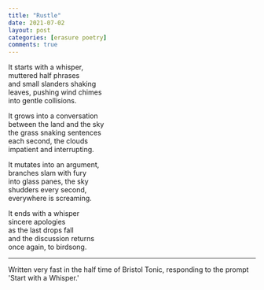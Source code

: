 ```yaml
---
title: "Rustle"
date: 2021-07-02
layout: post
categories: [erasure poetry]
comments: true
---
```


It starts with a whisper,  
muttered half phrases  
and small slanders shaking  
leaves, pushing wind chimes  
into gentle collisions.  

<!--more-->

It grows into a conversation  
between the land and the sky  
the grass snaking sentences  
each second, the clouds  
impatient and interrupting.  

It mutates into an argument,   
branches slam with fury    
into glass panes, the sky  
shudders every second,   
everywhere is screaming.

It ends with a whisper  
sincere apologies  
as the last drops fall  
and the discussion returns  
once again, to birdsong.

---

Written very fast in the half time of Bristol Tonic, responding to the prompt 'Start with a Whisper.'
